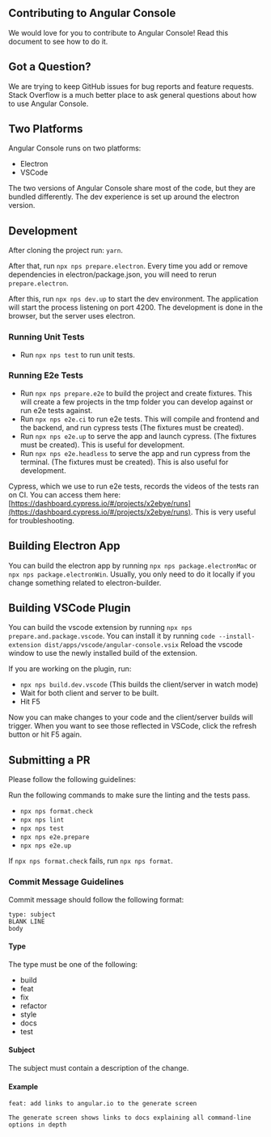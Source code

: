 ## Contributing to Angular Console

We would love for you to contribute to Angular Console! Read this document to see how to do it.

## Got a Question?

We are trying to keep GitHub issues for bug reports and feature requests. Stack Overflow is a much better place to ask general questions about how to use Angular Console.

## Two Platforms

Angular Console runs on two platforms:

- Electron
- VSCode

The two versions of Angular Console share most of the code, but they are bundled differently. The dev experience is set up around the electron version.

## Development

After cloning the project run: `yarn`.

After that, run `npx nps prepare.electron`. Every time you add or remove dependencies in electron/package.json, you will need to rerun `prepare.electron`.

After this, run `npx nps dev.up` to start the dev environment. The application will start the process listening on port 4200. The development is done in the browser, but the server uses electron.

### Running Unit Tests

- Run `npx nps test` to run unit tests.

### Running E2e Tests

- Run `npx nps prepare.e2e` to build the project and create fixtures. This will create a few projects in the tmp folder you can develop against or run e2e tests against.
- Run `npx nps e2e.ci` to run e2e tests. This will compile and frontend and the backend, and run cypress tests (The fixtures must be created).
- Run `npx nps e2e.up` to serve the app and launch cypress. (The fixtures must be created). This is useful for development.
- Run `npx nps e2e.headless` to serve the app and run cypress from the terminal. (The fixtures must be created). This is also useful for development.

Cypress, which we use to run e2e tests, records the videos of the tests ran on CI. You can access them here: [https://dashboard.cypress.io/#/projects/x2ebye/runs](https://dashboard.cypress.io/#/projects/x2ebye/runs). This is very useful for troubleshooting.

## Building Electron App

You can build the electron app by running `npx nps package.electronMac` or `npx nps package.electronWin`. Usually, you only need to do it locally if you change something related to electron-builder.

## Building VSCode Plugin

You can build the vscode extension by running `npx nps prepare.and.package.vscode`.
You can install it by running `code --install-extension dist/apps/vscode/angular-console.vsix`
Reload the vscode window to use the newly installed build of the extension.

If you are working on the plugin, run:

- `npx nps build.dev.vscode` (This builds the client/server in watch mode)
- Wait for both client and server to be built.
- Hit F5

Now you can make changes to your code and the client/server builds will trigger.
When you want to see those reflected in VSCode, click the refresh button or hit F5 again.

## Submitting a PR

Please follow the following guidelines:

Run the following commands to make sure the linting and the tests pass.

- `npx nps format.check`
- `npx nps lint`
- `npx nps test`
- `npx nps e2e.prepare`
- `npx nps e2e.up`

If `npx nps format.check` fails, run `npx nps format`.

### Commit Message Guidelines

Commit message should follow the following format:

```
type: subject
BLANK LINE
body
```

#### Type

The type must be one of the following:

- build
- feat
- fix
- refactor
- style
- docs
- test

#### Subject

The subject must contain a description of the change.

#### Example

```
feat: add links to angular.io to the generate screen

The generate screen shows links to docs explaining all command-line options in depth
```
